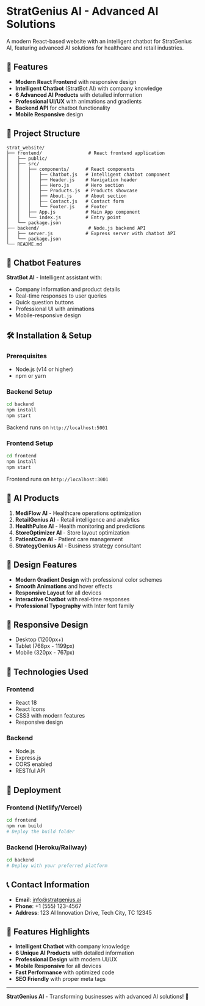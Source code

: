 # StratGenius AI - Advanced AI Solutions

A modern React-based website with an intelligent chatbot for StratGenius AI, featuring advanced AI solutions for healthcare and retail industries.

## 🚀 Features

- **Modern React Frontend** with responsive design
- **Intelligent Chatbot** (StratBot AI) with company knowledge
- **6 Advanced AI Products** with detailed information
- **Professional UI/UX** with animations and gradients
- **Backend API** for chatbot functionality
- **Mobile Responsive** design

## 📁 Project Structure

```
strat_website/
├── frontend/                 # React frontend application
│   ├── public/
│   ├── src/
│   │   ├── components/      # React components
│   │   │   ├── Chatbot.js   # Intelligent chatbot component
│   │   │   ├── Header.js    # Navigation header
│   │   │   ├── Hero.js      # Hero section
│   │   │   ├── Products.js  # Products showcase
│   │   │   ├── About.js     # About section
│   │   │   ├── Contact.js   # Contact form
│   │   │   └── Footer.js    # Footer
│   │   ├── App.js           # Main App component
│   │   └── index.js         # Entry point
│   └── package.json
├── backend/                  # Node.js backend API
│   ├── server.js            # Express server with chatbot API
│   └── package.json
└── README.md
```

## 🤖 Chatbot Features

**StratBot AI** - Intelligent assistant with:
- Company information and product details
- Real-time responses to user queries
- Quick question buttons
- Professional UI with animations
- Mobile-responsive design

## 🛠️ Installation & Setup

### Prerequisites
- Node.js (v14 or higher)
- npm or yarn

### Backend Setup
```bash
cd backend
npm install
npm start
```
Backend runs on `http://localhost:5001`

### Frontend Setup
```bash
cd frontend
npm install
npm start
```
Frontend runs on `http://localhost:3001`

## 🎯 AI Products

1. **MediFlow AI** - Healthcare operations optimization
2. **RetailGenius AI** - Retail intelligence and analytics
3. **HealthPulse AI** - Health monitoring and predictions
4. **StoreOptimizer AI** - Store layout optimization
5. **PatientCare AI** - Patient care management
6. **StrategyGenius AI** - Business strategy consultant

## 🎨 Design Features

- **Modern Gradient Design** with professional color schemes
- **Smooth Animations** and hover effects
- **Responsive Layout** for all devices
- **Interactive Chatbot** with real-time responses
- **Professional Typography** with Inter font family

## 📱 Responsive Design

- Desktop (1200px+)
- Tablet (768px - 1199px)
- Mobile (320px - 767px)

## 🔧 Technologies Used

### Frontend
- React 18
- React Icons
- CSS3 with modern features
- Responsive design

### Backend
- Node.js
- Express.js
- CORS enabled
- RESTful API

## 🚀 Deployment

### Frontend (Netlify/Vercel)
```bash
cd frontend
npm run build
# Deploy the build folder
```

### Backend (Heroku/Railway)
```bash
cd backend
# Deploy with your preferred platform
```

## 📞 Contact Information

- **Email**: info@stratgenius.ai
- **Phone**: +1 (555) 123-4567
- **Address**: 123 AI Innovation Drive, Tech City, TC 12345

## 🎉 Features Highlights

- **Intelligent Chatbot** with company knowledge
- **6 Unique AI Products** with detailed information
- **Professional Design** with modern UI/UX
- **Mobile Responsive** for all devices
- **Fast Performance** with optimized code
- **SEO Friendly** with proper meta tags

---

**StratGenius AI** - Transforming businesses with advanced AI solutions! 🚀
